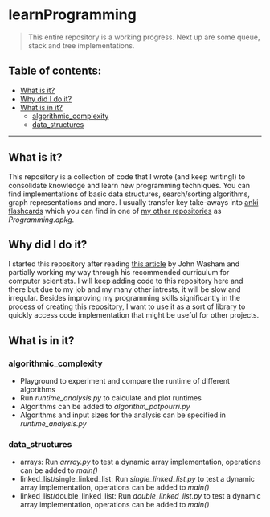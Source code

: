 # learnProgramming
> This entire repository is a working progress. Next up are some queue, stack and tree implementations.


## Table of contents:
- [What is it?](#what-is-it)
- [Why did I do it?](#why-did-i-do-it)
- [What is in it?](#what-is-in-it)
  - [algorithmic_complexity](###algorithmic_complexity)
  - [data_structures](###data_structures)

---

## What is it?
This repository is a collection of code that I wrote (and keep writing!) to consolidate knowledge and learn new programming techniques. You can find implementations of basic data structures, search/sorting algorithms, graph representations and more. I usually transfer key take-aways into [anki flashcards](https://apps.ankiweb.net/)  which you can find in one of [my other repositories](https://github.com/mykingdomforapawn/ankiFlashcards) as *Programming.apkg*.


## Why did I do it?
I started this repository after reading [this article](https://www.freecodecamp.org/news/why-i-studied-full-time-for-8-months-for-a-google-interview-cc662ce9bb13/) by John Washam and partially working my way through his recommended curriculum for computer scientists. I will keep adding code to this repository here and there but due to my job and my many other intrests, it will be slow and irregular. Besides improving my programming skills significantly in the process of creating this repository, I want to use it as a sort of library to quickly access code implementation that might be useful for other projects. 

## What is in it?
### algorithmic_complexity
- Playground to experiment and compare the runtime of different algorithms
- Run *runtime_analysis.py* to calculate and plot runtimes
- Algorithms can be added to *algorithm_potpourri.py*
- Algorithms and input sizes for the analysis can be specified in *runtime_analysis.py*

### data_structures
- arrays: Run *arrray.py* to test a dynamic array implementation, operations can be added to *main()*
- linked_list/single_linked_list: Run *single_linked_list.py* to test a dynamic array implementation, operations can be added to *main()*
- linked_list/double_linked_list: Run *double_linked_list.py* to test a dynamic array implementation, operations can be added to *main()*
